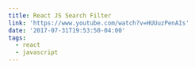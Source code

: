 ```yaml
---
title: React JS Search Filter
link: 'https://www.youtube.com/watch?v=HUUuzPenAIs'
date: '2017-07-31T19:53:50-04:00'
tags:
  - react
  - javascript
---
```


